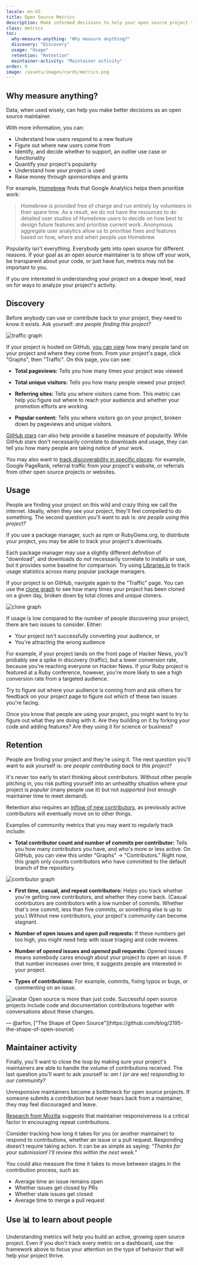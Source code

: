 ```yaml
---
locale: en-US
title: Open Source Metrics
description: Make informed decisions to help your open source project thrive by measuring and tracking its success.
class: metrics
toc:
  why-measure-anything: "Why measure anything?"
  discovery: "Discovery"
  usage: "Usage"
  retention: "Retention"
  maintainer-activity: "Maintainer activity"
order: 9
image: /assets/images/cards/metrics.png
---
```


## Why measure anything?

Data, when used wisely, can help you make better decisions as an open source maintainer.

With more information, you can:

* Understand how users respond to a new feature
* Figure out where new users come from
* Identify, and decide whether to support, an outlier use case or functionality
* Quantify your project's popularity
* Understand how your project is used
* Raise money through sponsorships and grants

For example, [Homebrew](https://github.com/Homebrew/brew/blob/bbed7246bc5c5b7acb8c1d427d10b43e090dfd39/docs/Analytics.md) finds that Google Analytics helps them prioritize work:

> Homebrew is provided free of charge and run entirely by volunteers in their spare time. As a result, we do not have the resources to do detailed user studies of Homebrew users to decide on how best to design future features and prioritise current work. Anonymous aggregate user analytics allow us to prioritise fixes and features based on how, where and when people use Homebrew.

Popularity isn't everything. Everybody gets into open source for different reasons. If your goal as an open source maintainer is to show off your work, be transparent about your code, or just have fun, metrics may not be important to you.

If you _are_ interested in understanding your project on a deeper level, read on for ways to analyze your project's activity.

## Discovery

Before anybody can use or contribute back to your project, they need to know it exists. Ask yourself: _are people finding this project?_

![traffic graph](/assets/images/en-US/metrics/repo_traffic_graphs_tooltip.png)

If your project is hosted on GitHub, [you can view](https://help.github.com/articles/about-repository-graphs/#traffic) how many people land on your project and where they come from. From your project's page, click "Graphs", then "Traffic". On this page, you can see:

* **Total pageviews:** Tells you how many times your project was viewed

* **Total unique visitors:** Tells you how many people viewed your project

* **Referring sites:** Tells you where visitors came from. This metric can help you figure out where to reach your audience and whether your promotion efforts are working.

* **Popular content:** Tells you where visitors go on your project, broken down by pageviews and unique visitors.

[GitHub stars](https://help.github.com/articles/about-stars/) can also help provide a baseline measure of popularity. While GitHub stars don't necessarily correlate to downloads and usage, they can tell you how many people are taking notice of your work.

You may also want to [track discoverability in specific places](https://opensource.com/business/16/6/pirate-metrics): for example, Google PageRank, referral traffic from your project's website, or referrals from other open source projects or websites.

## Usage

People are finding your project on this wild and crazy thing we call the internet. Ideally, when they see your project, they'll feel compelled to do something. The second question you'll want to ask is: _are people using this project?_

If you use a package manager, such as npm or RubyGems.org, to distribute your project, you may be able to track your project's downloads.

Each package manager may use a slightly different definition of "download", and downloads do not necessarily correlate to installs or use, but it provides some baseline for comparison. Try using [Libraries.io](https://libraries.io/) to track usage statistics across many popular package managers.

If your project is on GitHub, navigate again to the "Traffic" page. You can use the [clone graph](https://github.com/blog/1873-clone-graphs) to see how many times your project has been cloned on a given day, broken down by total clones and unique cloners.

![clone graph](/assets/images/en-US/metrics/clone_graph.png)

If usage is low compared to the number of people discovering your project, there are two issues to consider. Either:

* Your project isn't successfully converting your audience, or
* You're attracting the wrong audience

For example, if your project lands on the front page of Hacker News, you'll probably see a spike in discovery (traffic), but a lower conversion rate, because you're reaching everyone on Hacker News. If your Ruby project is featured at a Ruby conference, however, you're more likely to see a high conversion rate from a targeted audience.

Try to figure out where your audience is coming from and ask others for feedback on your project page to figure out which of these two issues you're facing.

Once you know that people are using your project, you might want to try to figure out what they are doing with it. Are they building on it by forking your code and adding features? Are they using it for science or business?

## Retention

People are finding your project and they're using it. The next question you'll want to ask yourself is: _are people contributing back to this project?_

It's never too early to start thinking about contributors. Without other people pitching in, you risk putting yourself into an unhealthy situation where your project is _popular_ (many people use it) but not _supported_ (not enough maintainer time to meet demand).

Retention also requires an [inflow of new contributors](http://blog.abigailcabunoc.com/increasing-developer-engagement-at-mozilla-science-learning-advocacy#contributor-pathways_2), as previously active contributors will eventually move on to other things.

Examples of community metrics that you may want to regularly track include:

* **Total contributor count and number of commits per contributor:** Tells you how many contributors you have, and who's more or less active. On GitHub, you can view this under "Graphs" -> "Contributors." Right now, this graph only counts contributors who have committed to the default branch of the repository.

![contributor graph](/assets/images/en-US/metrics/repo_contributors_specific_graph.png)

* **First time, casual, and repeat contributors:** Helps you track whether you're getting new contributors, and whether they come back. (Casual contributors are contributors with a low number of commits. Whether that's one commit, less than five commits, or something else is up to you.) Without new contributors, your project's community can become stagnant.

* **Number of open issues and open pull requests:** If these numbers get too high, you might need help with issue triaging and code reviews.

* **Number of _opened_ issues and _opened_ pull requests:** Opened issues means somebody cares enough about your project to open an issue. If that number increases over time, it suggests people are interested in your project.

* **Types of contributions:** For example, commits, fixing typos or bugs, or commenting on an issue.

<aside markdown="1" class="pquote">
  <img src="https://avatars1.githubusercontent.com/u/4483" class="pquote-avatar" alt="avatar">
  Open source is more than just code. Successful open source projects include code and documentation contributions together with conversations about these changes.
  <p markdown="1" class="pquote-credit">
— @arfon, ["The Shape of Open Source"](https://github.com/blog/2195-the-shape-of-open-source)
  </p>
</aside>

## Maintainer activity

Finally, you'll want to close the loop by making sure your project's maintainers are able to handle the volume of contributions received. The last question you'll want to ask yourself is: _am I (or are we) responding to our community?_

Unresponsive maintainers become a bottleneck for open source projects. If someone submits a contribution but never hears back from a maintainer, they may feel discouraged and leave.

[Research from Mozilla](https://docs.google.com/presentation/d/1hsJLv1ieSqtXBzd5YZusY-mB8e1VJzaeOmh8Q4VeMio/edit#slide=id.g43d857af8_0177) suggests that maintainer responsiveness is a critical factor in encouraging repeat contributions.

Consider tracking how long it takes for you (or another maintainer) to respond to contributions, whether an issue or a pull request. Responding doesn't require taking action. It can be as simple as saying: _"Thanks for your submission! I'll review this within the next week."_

You could also measure the time it takes to move between stages in the contribution process, such as:

* Average time an issue remains open
* Whether issues get closed by PRs
* Whether stale issues get closed
* Average time to merge a pull request

## Use 📊 to learn about people

Understanding metrics will help you build an active, growing open source project. Even if you don't track every metric on a dashboard, use the framework above to focus your attention on the type of behavior that will help your project thrive.
